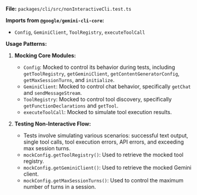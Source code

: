 **File:** `packages/cli/src/nonInteractiveCli.test.ts`

**Imports from `@google/gemini-cli-core`:**
- `Config`, `GeminiClient`, `ToolRegistry`, `executeToolCall`

**Usage Patterns:**
1.  **Mocking Core Modules:**
    *   `Config`: Mocked to control its behavior during tests, including `getToolRegistry`, `getGeminiClient`, `getContentGeneratorConfig`, `getMaxSessionTurns`, and `initialize`.
    *   `GeminiClient`: Mocked to control chat behavior, specifically `getChat` and `sendMessageStream`.
    *   `ToolRegistry`: Mocked to control tool discovery, specifically `getFunctionDeclarations` and `getTool`.
    *   `executeToolCall`: Mocked to simulate tool execution results.

2.  **Testing Non-Interactive Flow:**
    *   Tests involve simulating various scenarios: successful text output, single tool calls, tool execution errors, API errors, and exceeding max session turns.
    *   `mockConfig.getToolRegistry()`: Used to retrieve the mocked tool registry.
    *   `mockConfig.getGeminiClient()`: Used to retrieve the mocked Gemini client.
    *   `mockConfig.getMaxSessionTurns()`: Used to control the maximum number of turns in a session.

